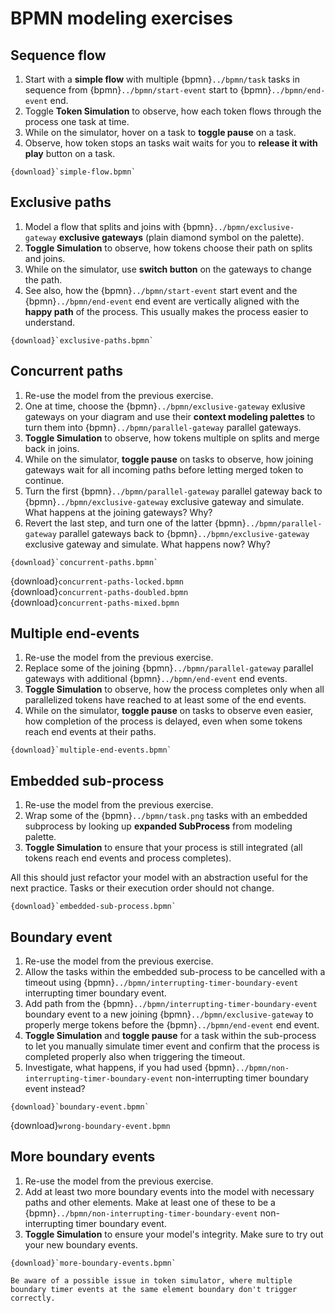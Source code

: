 # BPMN modeling exercises

## Sequence flow

1. Start with a **simple flow** with multiple {bpmn}`../bpmn/task` tasks in sequence from {bpmn}`../bpmn/start-event` start to {bpmn}`../bpmn/end-event` end.
2. Toggle **Token Simulation** to observe, how each token flows through the process one task at time.
3. While on the simulator, hover on a task to **toggle pause** on a task.
4. Observe, how token stops an tasks wait waits for you to **release it with play** button on a task.

```{bpmn-figure} simple-flow
{download}`simple-flow.bpmn`
```

## Exclusive paths

1. Model a flow that splits and joins with {bpmn}`../bpmn/exclusive-gateway` **exclusive gateways** (plain diamond symbol on the palette).
2. **Toggle Simulation** to observe, how tokens choose their path on splits and joins.
3. While on the simulator, use **switch button** on the gateways to change the path.
4. See also, how the {bpmn}`../bpmn/start-event` start event and the {bpmn}`../bpmn/end-event` end event are vertically aligned with the **happy path** of the process. This usually makes the process easier to understand.

```{bpmn-figure} exclusive-paths
{download}`exclusive-paths.bpmn`
```

## Concurrent paths

1. Re-use the model from the previous exercise.
2. One at time, choose the {bpmn}`../bpmn/exclusive-gateway` exlusive gateways on your diagram and use their **context modeling palettes** to turn them into {bpmn}`../bpmn/parallel-gateway` parallel gateways.
3. **Toggle Simulation** to observe, how tokens multiple on splits and merge back in joins.
4. While on the simulator,  **toggle pause** on tasks to observe, how joining gateways wait for all incoming paths before letting merged token to continue.
5. Turn the first {bpmn}`../bpmn/parallel-gateway` parallel gateway back to {bpmn}`../bpmn/exclusive-gateway` exclusive gateway and simulate. What happens at the joining gateways? Why?
6. Revert the last step, and turn one of the latter {bpmn}`../bpmn/parallel-gateway` parallel gateways back to {bpmn}`../bpmn/exclusive-gateway` exclusive gateway and simulate. What happens now? Why?

```{bpmn-figure} concurrent-paths
{download}`concurrent-paths.bpmn`
```
{download}`concurrent-paths-locked.bpmn`<br/>
{download}`concurrent-paths-doubled.bpmn`<br/>
{download}`concurrent-paths-mixed.bpmn`

## Multiple end-events

1. Re-use the model from the previous exercise.
2. Replace some of the joining {bpmn}`../bpmn/parallel-gateway` parallel gateways with additional {bpmn}`../bpmn/end-event` end events.
3. **Toggle Simulation** to observe, how the process completes only when all parallelized tokens have reached to at least some of the end events.
4. While on the simulator, **toggle pause** on tasks to observe even easier, how completion of the process is delayed, even when some tokens reach end events at their paths.

```{bpmn-figure} multiple-end-events
{download}`multiple-end-events.bpmn`
```

## Embedded sub-process

1. Re-use the model from the previous exercise.
2. Wrap some of the {bpmn}`../bpmn/task.png` tasks with an embedded subprocess by looking up **expanded SubProcess** from modeling palette.
3. **Toggle Simulation** to ensure that your process is still integrated (all tokens reach end events and process completes).

All this should just refactor your model with an abstraction useful for the next practice. Tasks or their execution order should not change.

```{bpmn-figure} embedded-sub-process
{download}`embedded-sub-process.bpmn`
```


## Boundary event

1. Re-use the model from the previous exercise.
2. Allow the tasks within the embedded sub-process to be cancelled with a timeout using {bpmn}`../bpmn/interrupting-timer-boundary-event` interrupting timer boundary event.
3. Add path from the {bpmn}`../bpmn/interrupting-timer-boundary-event` boundary event to a new joining {bpmn}`../bpmn/exclusive-gateway` to properly merge tokens before the {bpmn}`../bpmn/end-event` end event.
4. **Toggle Simulation** and **toggle pause** for a task within the sub-process to let you manually simulate timer event and confirm that the process is completed properly also when triggering the timeout.
5. Investigate, what happens, if you had used {bpmn}`../bpmn/non-interrupting-timer-boundary-event` non-interrupting timer boundary event instead?

```{bpmn-figure} boundary-event
{download}`boundary-event.bpmn`
```

{download}`wrong-boundary-event.bpmn`


## More boundary events

1. Re-use the model from the previous exercise.
2. Add at least two more boundary events into the model with necessary paths and other elements. Make at least one of these to be a {bpmn}`../bpmn/non-interrupting-timer-boundary-event` non-interrupting timer boundary event.
3. **Toggle Simulation** to ensure your model's integrity. Make sure to try out your new boundary events.

```{bpmn-figure} more-boundary-events
{download}`more-boundary-events.bpmn`
```

```{warning}
Be aware of a possible issue in token simulator, where multiple boundary timer events at the same element boundary don't trigger correctly.
```
